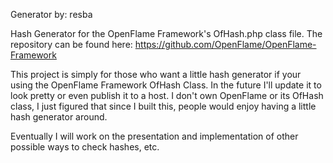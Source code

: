 Generator by: resba

Hash Generator for the OpenFlame Framework's OfHash.php class file. The repository can be found here: https://github.com/OpenFlame/OpenFlame-Framework

This project is simply for those who want a little hash generator if your using the OpenFlame Framework OfHash Class. In the future I'll update it to look pretty or even publish it to a host. I don't own OpenFlame or its OfHash class, I just figured that since I built this, people would enjoy having a little hash generator around.

Eventually I will work on the presentation and implementation of other possible ways to check hashes, etc.